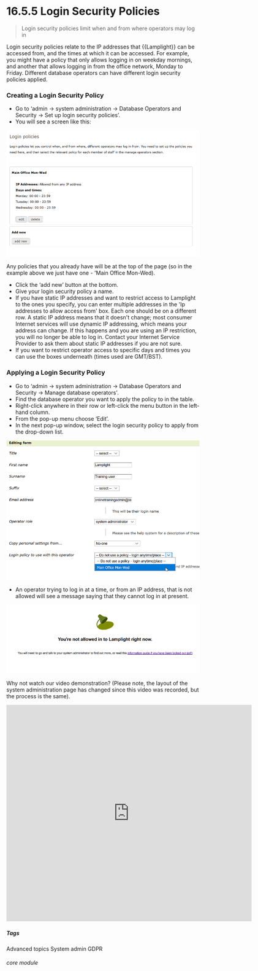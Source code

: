 # 16.5.5  <i class="fas fa-address-card"></i> Login Security Policies

> Login security policies limit when and from where operators may log in



Login security policies relate to the IP addresses that {{Lamplight}} can be accessed from, and the times at which it can be accessed. For example, you might have a policy that only allows logging in on weekday mornings, and another that allows logging in from the office network, Monday to Friday. Different database operators can have different login security policies applied.

### Creating a Login Security Policy
- Go to ‘admin -> system administration -> Database Operators and Security -> Set up login security policies’.
- You will see a screen like this:

![Log-in Security Policies](16.5.5a.png)

Any policies that you already have will be at the top of the page (so in the example above we just have one - 'Main Office Mon-Wed).
- Click the ‘add new’ button at the bottom.
- Give your login security policy a name.
- If you have static IP addresses and want to restrict access to Lamplight to the ones you specify, you can enter multiple addresses in the 'Ip addresses to allow access from' box. Each one should be on a different row.  A static IP address means that it doesn't change; most consumer Internet services will use dynamic IP addressing, which means your address can change.  If this happens and you are using an IP restriction, you will no longer be able to log in.  Contact your Internet Service Provider to ask them about static IP addresses if you are not sure.
- If you want to restrict operator access to specific days and times you can use the boxes underneath (times used are GMT/BST).

### Applying a Login Security Policy
- Go to ‘admin -> system administration -> Database Operators and Security -> Manage database operators'.
- Find the database operator you want to apply the policy to in the table.
- Right-click anywhere in their row or left-click the menu button in the left-hand column.
- From the pop-up menu choose ‘Edit’.
- In the next pop-up window, select the login security policy to apply from the drop-down list.

![Applying a Log-in Security Policy](16.5.5b.png)

- An operator trying to log in at a time, or from an IP address, that is not allowed will see a message saying that they cannot log in at present. 

![Lockout Message](16.5.5c.png)

Why not watch our video demonstration? (Please note, the layout of the system administration page has changed since this video was recorded, but the process is the same).

<iframe src="https://player.vimeo.com/video/293151730" width="640" height="564" frameborder="0" allow="autoplay; fullscreen" allowfullscreen></iframe>


##### Tags
Advanced topics
System admin
GDPR

###### core module
